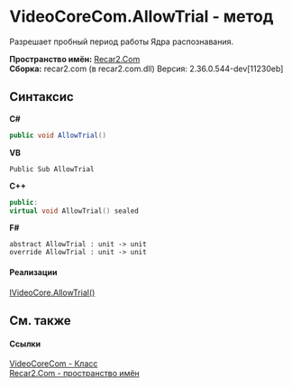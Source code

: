 # VideoCoreCom.AllowTrial - метод
 

Разрешает пробный период работы Ядра распознавания.

**Пространство имён:**&nbsp;<a href="68726a4f-5108-9c67-8918-cc6a6e73f216">Recar2.Com</a><br />**Сборка:**&nbsp;recar2.com (в recar2.com.dll) Версия: 2.36.0.544-dev[11230eb]

## Синтаксис

**C#**<br />
``` C#
public void AllowTrial()
```

**VB**<br />
``` VB
Public Sub AllowTrial
```

**C++**<br />
``` C++
public:
virtual void AllowTrial() sealed
```

**F#**<br />
``` F#
abstract AllowTrial : unit -> unit 
override AllowTrial : unit -> unit 
```


#### Реализации
<a href="bbe363e1-7bc0-1b53-ae17-d0d66b52416c">IVideoCore.AllowTrial()</a><br />

## См. также


#### Ссылки
<a href="ccf26244-bb52-2173-a366-1022cb598c45">VideoCoreCom - Класс</a><br /><a href="68726a4f-5108-9c67-8918-cc6a6e73f216">Recar2.Com - пространство имён</a><br />